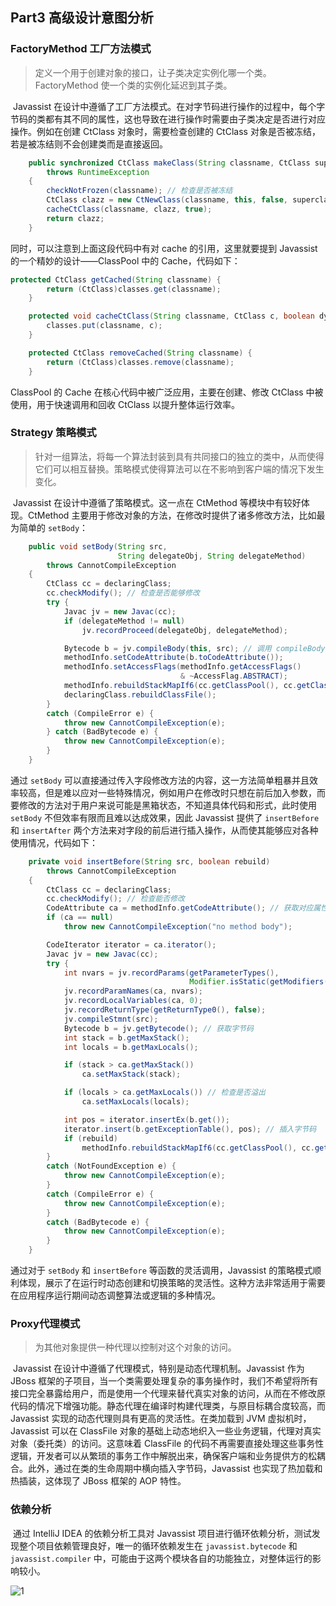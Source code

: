 ## Part3 高级设计意图分析

### $\text{FactoryMethod}$  工厂方法模式

> 定义一个用于创建对象的接口，让子类决定实例化哪一个类。FactoryMethod 使一个类的实例化延迟到其子类。

​    $\text{Javassist}$ 在设计中遵循了工厂方法模式。在对字节码进行操作的过程中，每个字节码的类都有其不同的属性，这也导致在进行操作时需要由子类决定是否进行对应操作。例如在创建 CtClass 对象时，需要检查创建的 CtClass 对象是否被冻结，若是被冻结则不会创建类而是直接返回。

```java
    public synchronized CtClass makeClass(String classname, CtClass superclass)
        throws RuntimeException
    {
        checkNotFrozen(classname); // 检查是否被冻结
        CtClass clazz = new CtNewClass(classname, this, false, superclass);
        cacheCtClass(classname, clazz, true);
        return clazz;
    }
```

同时，可以注意到上面这段代码中有对 $\text{cache}$ 的引用，这里就要提到 $\text{Javassist}$ 的一个精妙的设计——ClassPool 中的 $\text{Cache}$，代码如下：

```java
protected CtClass getCached(String classname) {
        return (CtClass)classes.get(classname);
    }

    protected void cacheCtClass(String classname, CtClass c, boolean dynamic) {
        classes.put(classname, c);
    }

    protected CtClass removeCached(String classname) {
        return (CtClass)classes.remove(classname);
    }
```

ClassPool 的 $\text{Cache}$ 在核心代码中被广泛应用，主要在创建、修改 CtClass 中被使用，用于快速调用和回收 CtClass 以提升整体运行效率。

### $\text{Strategy}$ 策略模式

> 针对一组算法，将每一个算法封装到具有共同接口的独立的类中，从而使得它们可以相互替换。策略模式使得算法可以在不影响到客户端的情况下发生变化。

​    $\text{Javassist}$ 在设计中遵循了策略模式。这一点在 CtMethod 等模块中有较好体现。CtMethod 主要用于修改对象的方法，在修改时提供了诸多修改方法，比如最为简单的 `setBody`：

```java
    public void setBody(String src,
                        String delegateObj, String delegateMethod)
        throws CannotCompileException
    {
        CtClass cc = declaringClass;
        cc.checkModify(); // 检查是否能够修改
        try {
            Javac jv = new Javac(cc);
            if (delegateMethod != null)
                jv.recordProceed(delegateObj, delegateMethod);

            Bytecode b = jv.compileBody(this, src); // 调用 compileBody 生成字节码
            methodInfo.setCodeAttribute(b.toCodeAttribute());
            methodInfo.setAccessFlags(methodInfo.getAccessFlags()
                                      & ~AccessFlag.ABSTRACT);
            methodInfo.rebuildStackMapIf6(cc.getClassPool(), cc.getClassFile2());
            declaringClass.rebuildClassFile();
        }
        catch (CompileError e) {
            throw new CannotCompileException(e);
        } catch (BadBytecode e) {
            throw new CannotCompileException(e);
        }
    }
```

通过 `setBody` 可以直接通过传入字段修改方法的内容，这一方法简单粗暴并且效率较高，但是难以应对一些特殊情况，例如用户在修改时只想在前后加入参数，而要修改的方法对于用户来说可能是黑箱状态，不知道具体代码和形式，此时使用 `setBody` 不但效率有限而且难以达成效果，因此 $\text{Javassist}$ 提供了 `insertBefore` 和 `insertAfter` 两个方法来对字段的前后进行插入操作，从而使其能够应对各种使用情况，代码如下：

```java
    private void insertBefore(String src, boolean rebuild)
        throws CannotCompileException
    {
        CtClass cc = declaringClass;
        cc.checkModify(); // 检查能否修改
        CodeAttribute ca = methodInfo.getCodeAttribute(); // 获取对应属性
        if (ca == null)
            throw new CannotCompileException("no method body");

        CodeIterator iterator = ca.iterator();
        Javac jv = new Javac(cc);
        try {
            int nvars = jv.recordParams(getParameterTypes(),
                                        Modifier.isStatic(getModifiers()));
            jv.recordParamNames(ca, nvars);
            jv.recordLocalVariables(ca, 0);
            jv.recordReturnType(getReturnType0(), false);
            jv.compileStmnt(src);
            Bytecode b = jv.getBytecode(); // 获取字节码
            int stack = b.getMaxStack();
            int locals = b.getMaxLocals();

            if (stack > ca.getMaxStack())
                ca.setMaxStack(stack);

            if (locals > ca.getMaxLocals()) // 检查是否溢出
                ca.setMaxLocals(locals);

            int pos = iterator.insertEx(b.get());
            iterator.insert(b.getExceptionTable(), pos); // 插入字节码
            if (rebuild)
                methodInfo.rebuildStackMapIf6(cc.getClassPool(), cc.getClassFile2()); // 重建栈
        }
        catch (NotFoundException e) {
            throw new CannotCompileException(e);
        }
        catch (CompileError e) {
            throw new CannotCompileException(e);
        }
        catch (BadBytecode e) {
            throw new CannotCompileException(e);
        }
    }
```

通过对于 `setBody` 和 `insertBefore` 等函数的灵活调用，$\text{Javassist}$ 的策略模式顺利体现，展示了在运行时动态创建和切换策略的灵活性。这种方法非常适用于需要在应用程序运行期间动态调整算法或逻辑的多种情况。

### $\text{Proxy}$​ 代理模式

> 为其他对象提供一种代理以控制对这个对象的访问。

​    $\text{Javassist}$ 在设计中遵循了代理模式，特别是动态代理机制。$\text{Javassist}$ 作为 $\text{JBoss}$ 框架的子项目，当一个类需要处理复杂的事务操作时，我们不希望将所有接口完全暴露给用户，而是使用一个代理来替代真实对象的访问，从而在不修改原代码的情况下增强功能。静态代理在编译时构建代理类，与原目标耦合度较高，而 $\text{Javassist}$ 实现的动态代理则具有更高的灵活性。在类加载到 $\text{JVM}$ 虚拟机时，$\text{Javassist}$ 可以在 ClassFile 对象的基础上动态地织入一些业务逻辑，代理对真实对象（委托类）的访问。这意味着 ClassFile 的代码不再需要直接处理这些事务性逻辑，开发者可以从繁琐的事务工作中解脱出来，确保客户端和业务提供方的松耦合。此外，通过在类的生命周期中横向插入字节码，$\text{Javassist}$ 也实现了热加载和热插装，这体现了 $\text{JBoss}$ 框架的 $\text{AOP}$ 特性。

### 依赖分析

​    通过 $\text{IntelliJ IDEA}$ 的依赖分析工具对 $\text{Javassist}$ 项目进行循环依赖分析，测试发现整个项目依赖管理良好，唯一的循环依赖发生在 `javassist.bytecode` 和 `javassist.compiler` 中，可能由于这两个模块各自的功能独立，对整体运行的影响较小。

![1](D:\ObjectOrientedProgrammingClass\ReportPart3\1.png)